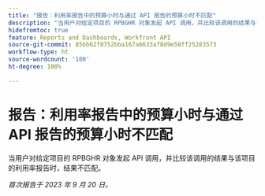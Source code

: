 ```yaml
---
title: "报告：利用率报告中的预算小时与通过 API 报告的预算小时不匹配"
description: "当用户对给定项目的 RPBGHR 对象发起 API 调用，并比较该调用的结果与该项目的利用率报告时，结果不匹配。"
hidefromtoc: true
feature: Reports and Dashboards, Workfront API
source-git-commit: 85bb62f8752bba167a6633af8d9e58ff25283573
workflow-type: ht
source-wordcount: '100'
ht-degree: 100%

---
```



# 报告：利用率报告中的预算小时与通过 API 报告的预算小时不匹配

当用户对给定项目的 RPBGHR 对象发起 API 调用，并比较该调用的结果与该项目的利用率报告时，结果不匹配。

_首次报告于 2023 年 9 月 20 日。_
